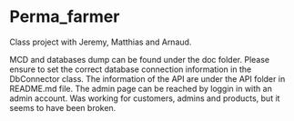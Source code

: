 # Perma_farmer

Class project with Jeremy, Matthias and Arnaud.

MCD and databases dump can be found under the doc folder.
Please ensure to set the correct database connection information in the DbConnector class.
The information of the API are under the API folder in README.md file.
The admin page can be reached by loggin in with an admin account. Was working for customers, admins and products, but it seems to have been broken.